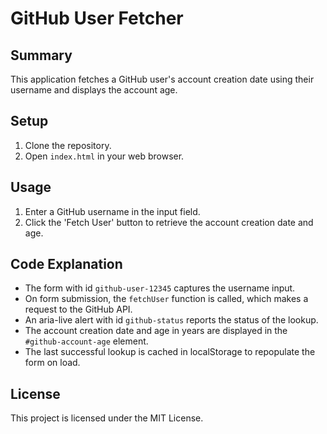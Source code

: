 # GitHub User Fetcher

## Summary
This application fetches a GitHub user's account creation date using their username and displays the account age.

## Setup
1. Clone the repository.
2. Open `index.html` in your web browser.

## Usage
1. Enter a GitHub username in the input field.
2. Click the 'Fetch User' button to retrieve the account creation date and age.

## Code Explanation
- The form with id `github-user-12345` captures the username input.
- On form submission, the `fetchUser` function is called, which makes a request to the GitHub API.
- An aria-live alert with id `github-status` reports the status of the lookup.
- The account creation date and age in years are displayed in the `#github-account-age` element.
- The last successful lookup is cached in localStorage to repopulate the form on load.

## License
This project is licensed under the MIT License.